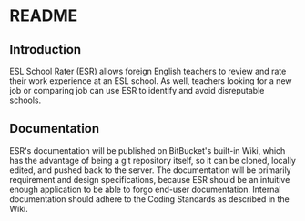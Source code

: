 # README

## Introduction

ESL School Rater (ESR) allows foreign English teachers to review and rate their work experience at an ESL school. As well, teachers looking for a new job or comparing job can use ESR to identify and avoid disreputable schools. 

## Documentation

ESR's documentation will be published on BitBucket's built-in Wiki, which has the advantage of being a git repository itself, so it can be cloned, locally edited, and pushed back to the server. The documentation will be primarily requirement and design specifications, because ESR should be an intuitive enough application to be able to forgo end-user documentation. Internal documentation should adhere to the Coding Standards as described in the Wiki.
